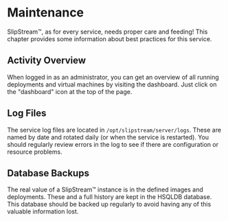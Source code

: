
# Maintenance

SlipStream™, as for every service, needs proper care and feeding!
This chapter provides some information about best practices for this
service.

## Activity Overview

When logged in as an administrator, you can get an overview of all
running deployments and virtual machines by visiting the dashboard.
Just click on the "dashboard" icon at the top of the page. 

## Log Files

The service log files are located in `/opt/slipstream/server/logs`.
These are named by date and rotated daily (or when the service is
restarted).  You should regularly review errors in the log to see if
there are configuration or resource problems. 

## Database Backups

The real value of a SlipStream™ instance is in the defined images and
deployments.  These and a full history are kept in the HSQLDB
database.  This database should be backed up regularly to avoid having
any of this valuable information lost.
